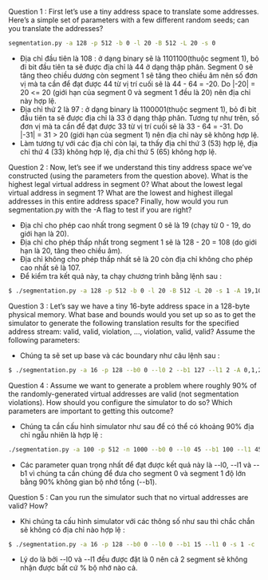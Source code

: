 Question 1 : First let’s use a tiny address space to translate some addresses. Here’s a simple set of parameters with a few different random seeds; can you translate the addresses?
```bash
segmentation.py -a 128 -p 512 -b 0 -l 20 -B 512 -L 20 -s 0
```
- Địa chỉ đầu tiên là 108 : ở dạng binary sẽ là 1101100(thuộc segment 1), bỏ đi bit đầu tiên ta sẽ được địa chỉ là 44 ở dạng thập phân. Segment 0 sẽ tăng theo chiều dương còn
segment 1 sẽ tăng theo chiều âm nên số đơn vị mà ta cần để đạt được 44 từ vị trí cuối sẽ là 44 - 64 = -20. Do |-20| = 20 <= 20 (giới hạn của segment 0 và segment 1 đều là 20) nên
địa chỉ này hợp lệ.
- Địa chỉ thứ 2 là 97 : ở dạng binary là 1100001(thuộc segment 1), bỏ đi bit đầu tiên ta sẽ được địa chỉ là 33 ở dạng thập phân. Tương tự như trên, số đơn vị mà ta cần để đạt được
33 từ vị trí cuối sẽ là 33 - 64 = -31. Do |-31| = 31 > 20 (giới hạn của segment 1) nên địa chỉ này sẽ không hợp lệ.
- Làm tương tự với các địa chỉ còn lại, ta thấy địa chỉ thứ 3 (53) hợp lệ, địa chỉ thứ 4 (33) không hợp lệ, địa chỉ thứ 5 (65) không hợp lệ. 

Question 2 : Now, let’s see if we understand this tiny address space we’ve constructed (using the parameters from the question above). 
What is the highest legal virtual address in segment 0? What about the lowest legal virtual address in segment 1? 
What are the lowest and highest illegal addresses in this entire address space? Finally, how would you run segmentation.py with the -A flag to test if you are right?
- Địa chỉ cho phép cao nhất trong segment 0 sẽ là 19 (chạy từ 0 - 19, do giới hạn là 20).
- Địa chỉ cho phép thấp nhất trong segment 1 sẽ là 128 - 20 = 108 (do giới hạn là 20, tăng theo chiều âm).
- Địa chỉ không cho phép thấp nhất sẽ là 20 còn địa chỉ không cho phép cao nhất sẽ là 107. 
- Để kiểm tra kết quả này, ta chạy chương trình bằng lệnh sau :
```bash
$ ./segmentation.py -a 128 -p 512 -b 0 -l 20 -B 512 -L 20 -s 1 -A 19,108,20,107 -c
```

Question 3 : Let’s say we have a tiny 16-byte address space in a 128-byte physical memory. 
What base and bounds would you set up so as to get the simulator to generate the following translation results for the specified address stream: valid, valid, violation, ..., violation, valid, valid? Assume the following parameters:
- Chúng ta sẽ set up base và các boundary như câu lệnh sau :
```bash
$ ./segmentation.py -a 16 -p 128 --b0 0 --l0 2 --b1 127 --l1 2 -A 0,1,2,3,4,5,6,7,8,9,10,11,12,13,14,15 -c
```

Question 4 : Assume we want to generate a problem where roughly 90% of the randomly-generated virtual addresses are valid (not segmentation violations). 
How should you configure the simulator to do so? Which parameters are important to getting this outcome?
- Chúng ta cần cấu hình simulator như sau để có thể có khoảng 90% địa chỉ ngẫu nhiên là hợp lệ :
```bash
./segmentation.py -a 100 -p 512 -n 1000 --b0 0 --l0 45 --b1 100 --l1 45 -c
```
- Các parameter quan trọng nhất để đạt được kết quả này là --l0, --l1 và --b1 vì chúng ta cần chúng để đưa cho segment 0 và segment 1 độ lớn bằng 90% không gian bộ nhớ tổng (--b1).

Question 5 : Can you run the simulator such that no virtual addresses are valid? How?
- Khi chúng ta cấu hình simulator với các thông số như sau thì chắc chắn sẽ không có địa chỉ nào hợp lệ : 
```bash
$ ./segmentation.py -a 16 -p 128 --b0 0 --l0 0 --b1 15 --l1 0 -s 1 -c
```
- Lý do là bởi --l0 và --l1 đều được đặt là 0 nên cả 2 segment sẽ không nhận được bất cứ % bộ nhớ nào cả. 
